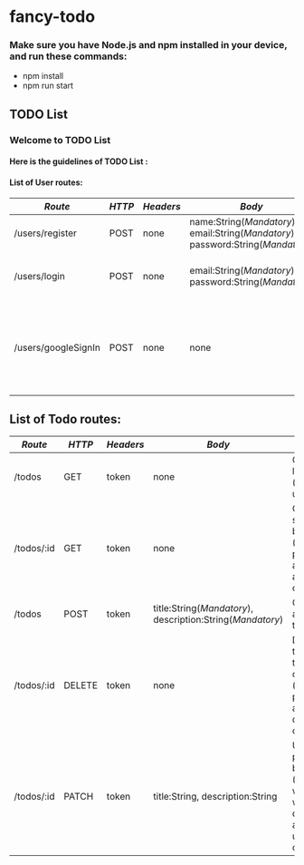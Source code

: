 # fancy-todo

### Make sure you have Node.js and npm installed in your device, and run these commands:

+ npm install
+ npm run start

## TODO List

### Welcome to TODO List
#### Here is the guidelines of TODO List :
#### List of User routes:

|_Route_|_HTTP_|_Headers_|_Body_|_Description_|
|-----|-----|-----|-----|-----|
|/users/register|POST|none|name:String(*Mandatory*), email:String(*Mandatory*), password:String(*Mandatory*)|Sign up with new user info|
|/users/login|POST|none|email:String(*Mandatory*), password:String(*Mandatory*)|Sign in and get an access token|
|/users/googleSignIn|POST|none|none|Need to signed in through google Account and get an access token|

## List of Todo routes:

|_Route_|_HTTP_|_Headers_|_Body_|_Description_|
|-----|-----|-----|-----|-----|
|/todos|GET|token|none|Get all todo list info (owned by user)|
|/todos/:id|GET|token|none|Get info for single todo base on ID (authorized person, only able to access your own Todo)|
|/todos|POST|token|title:String(*Mandatory*), description:String(*Mandatory*)|Create/Insert a todo into the list|
|/todos/:id|DELETE|token|none|Delete a todo from the list base on ID (authorized person, only able to delete your own Todo)|
|/todos/:id|PATCH|token|title:String, description:String|Update todo partially base on ID (blank field will be filled with old data, only able to update your own Todo)|
